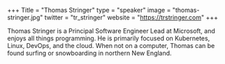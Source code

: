+++
Title = "Thomas Stringer"
type = "speaker"
image = "thomas-stringer.jpg"
twitter = "tr_stringer"
website = "https://trstringer.com"
+++

Thomas Stringer is a Principal Software Engineer Lead at Microsoft, and enjoys all things programming. He is primarily focused on Kubernetes, Linux, DevOps, and the cloud. When not on a computer, Thomas can be found surfing or snowboarding in northern New England.
